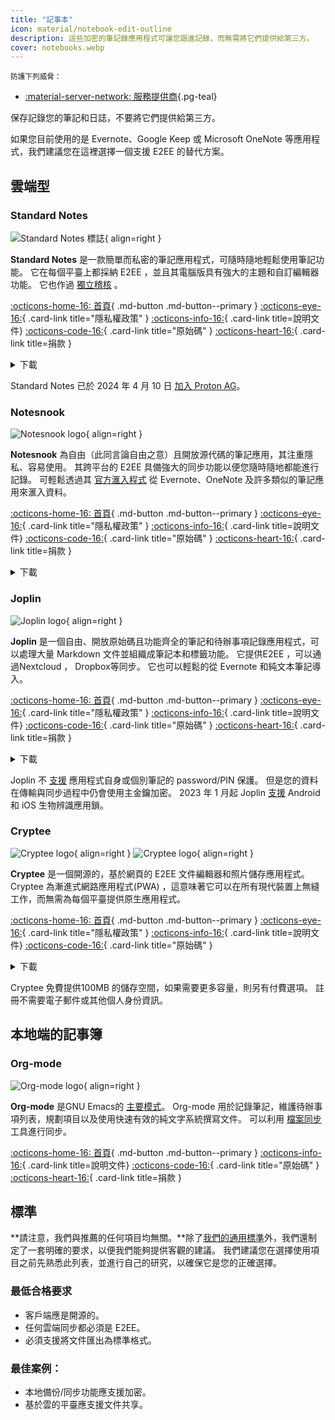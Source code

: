 ```yaml
---
title: "記事本"
icon: material/notebook-edit-outline
description: 這些加密的筆記錄應用程式可讓您跟進記錄，而無需將它們提供給第三方。
cover: notebooks.webp
---
```


<small>防護下列威脅：</small>

- [:material-server-network: 服務提供商](basics/common-threats.md#privacy-from-service-providers ""){.pg-teal}

保存記錄您的筆記和日誌，不要將它們提供給第三方。

如果您目前使用的是 Evernote、Google Keep 或 Microsoft OneNote 等應用程式，我們建議您在這裡選擇一個支援 E2EE 的替代方案。

## 雲端型

### Standard Notes

<div class="admonition recommendation" markdown>

![Standard Notes 標誌](assets/img/notebooks/standard-notes.svg){ align=right }

**Standard Notes** 是一款簡單而私密的筆記應用程式，可隨時隨地輕鬆使用筆記功能。 它在每個平臺上都採納 E2EE ，並且其電腦版具有強大的主題和自訂編輯器功能。 它也作過 [獨立稽核](https://standardnotes.com/help/2/has-standard-notes-completed-a-third-party-security-audit) 。

[:octicons-home-16: 首頁](https://standardnotes.com){ .md-button .md-button--primary }
[:octicons-eye-16:](https://standardnotes.com/privacy){ .card-link title="隱私權政策" }
[:octicons-info-16:](https://standardnotes.com/help){ .card-link title=說明文件}
[:octicons-code-16:](https://github.com/standardnotes){ .card-link title="原始碼" }
[:octicons-heart-16:](https://standardnotes.com/donate){ .card-link title=捐款 }

<details class="downloads" markdown>
<summary>下載</summary>

- [:simple-googleplay: Google Play](https://play.google.com/store/apps/details?id=com.standardnotes)
- [:simple-appstore: App Store](https://apps.apple.com/app/id1285392450)
- [:simple-github: GitHub](https://github.com/standardnotes/app/releases)
- [:fontawesome-brands-windows: Windows](https://standardnotes.com)
- [:simple-apple: macOS](https://standardnotes.com)
- [:simple-linux: Linux](https://standardnotes.com)
- [:octicons-globe-16: 網頁版](https://app.standardnotes.com)

</details>

</div>

Standard Notes 已於 2024 年 4 月 10 日 [加入 Proton AG](https://standardnotes.com/blog/joining-forces-with-proton)。

### Notesnook

<div class="admonition recommendation" markdown>

![Notesnook logo](assets/img/notebooks/notesnook.svg){ align=right }

**Notesnook** 為自由（此同言論自由之意）且開放源代碼的筆記應用，其注重隱私、容易使用。 其跨平台的 E2EE 具備強大的同步功能以便您隨時隨地都能進行記錄。 可輕鬆透過其 [官方滙入程式](https://importer.notesnook.com) 從 Evernote、OneNote 及許多類似的筆記應用來滙入資料。

[:octicons-home-16: 首頁](https://notesnook.com){ .md-button .md-button--primary }
[:octicons-eye-16:](https://notesnook.com/privacy){ .card-link title="隱私權政策" }
[:octicons-info-16:](https://help.notesnook.com){ .card-link title=說明文件}
[:octicons-code-16:](https://github.com/streetwriters/notesnook){ .card-link title="原始碼" }
[:octicons-heart-16:](https://github.com/streetwriters/notesnook/blob/master/CONTRIBUTING.md){ .card-link title=捐款 }

<details class="downloads" markdown>
<summary>下載</summary>

- [:simple-googleplay: Google Play](https://play.google.com/store/apps/details?id=com.streetwriters.notesnook)
- [:simple-appstore: App Store](https://apps.apple.com/app/id1544027013)
- [:simple-github: GitHub](https://github.com/streetwriters/notesnook/releases)
- [:fontawesome-brands-windows: Windows](https://notesnook.com/downloads)
- [:simple-apple: macOS](https://notesnook.com/downloads)
- [:simple-linux: Linux](https://notesnook.com/downloads)
- [:simple-firefoxbrowser: Firefox](https://notesnook.com/notesnook-web-clipper)
- [:simple-googlechrome: Chrome](https://chrome.google.com/webstore/detail/notesnook-web-clipper/kljhpemdlcnjohmfmkogahelkcidieaj)
- [:octicons-globe-16: 網頁版](https://app.notesnook.com)
- [:simple-flathub: Flathub](https://flathub.org/apps/com.notesnook.Notesnook)

</details>

</div>

### Joplin

<div class="admonition recommendation" markdown>

![Joplin logo](assets/img/notebooks/joplin.svg){ align=right }

**Joplin** 是一個自由、開放原始碼且功能齊全的筆記和待辦事項記錄應用程式，可以處理大量 Markdown 文件並組織成筆記本和標籤功能。 它提供E2EE ，可以通過Nextcloud ， Dropbox等同步。 它也可以輕鬆的從 Evernote 和純文本筆記導入。

[:octicons-home-16: 首頁](https://joplinapp.org){ .md-button .md-button--primary }
[:octicons-eye-16:](https://joplinapp.org/privacy){ .card-link title="隱私權政策" }
[:octicons-info-16:](https://joplinapp.org/help){ .card-link title=說明文件}
[:octicons-code-16:](https://github.com/laurent22/joplin){ .card-link title="原始碼" }
[:octicons-heart-16:](https://joplinapp.org/donate){ .card-link title=捐款 }

<details class="downloads" markdown>
<summary>下載</summary>

- [:simple-googleplay: Google Play](https://play.google.com/store/apps/details?id=net.cozic.joplin)
- [:simple-appstore: App Store](https://apps.apple.com/app/id1315599797)
- [:simple-github: GitHub](https://github.com/laurent22/joplin-android/releases)
- [:fontawesome-brands-windows: Windows](https://joplinapp.org/#desktop-applications)
- [:simple-apple: macOS](https://joplinapp.org/#desktop-applications)
- [:simple-linux: Linux](https://joplinapp.org/#desktop-applications)
- [:simple-firefoxbrowser: Firefox](https://addons.mozilla.org/firefox/addon/joplin-web-clipper)
- [:simple-googlechrome: Chrome](https://chrome.google.com/webstore/detail/joplin-web-clipper/alofnhikmmkdbbbgpnglcpdollgjjfek)

</details>

</div>

Joplin 不 [支援](https://github.com/laurent22/joplin/issues/289) 應用程式自身或個別筆記的 password/PIN 保護。 但是您的資料在傳輸與同步過程中仍會使用主金鑰加密。 2023 年 1 月起 Joplin [支援](https://github.com/laurent22/joplin/commit/f10d9f75b055d84416053fab7e35438f598753e9) Android 和 iOS 生物辨識應用鎖。

### Cryptee

<div class="admonition recommendation" markdown>

![Cryptee logo](./assets/img/notebooks/cryptee.svg#only-light){ align=right }
![Cryptee logo](./assets/img/notebooks/cryptee-dark.svg#only-dark){ align=right }

**Cryptee** 是一個開源的，基於網頁的 E2EE 文件編輯器和照片儲存應用程式。 Cryptee 為漸進式網路應用程式(PWA) ，這意味著它可以在所有現代裝置上無縫工作，而無需為每個平臺提供原生應用程式。

[:octicons-home-16: 首頁](https://crypt.ee){ .md-button .md-button--primary }
[:octicons-eye-16:](https://crypt.ee/privacy){ .card-link title="隱私權政策" }
[:octicons-info-16:](https://crypt.ee/help){ .card-link title=說明文件}
[:octicons-code-16:](https://github.com/cryptee){ .card-link title="原始碼" }

<details class="downloads" markdown>
<summary>下載</summary>

- [:octicons-globe-16: PWA](https://crypt.ee/download)

</details>

</div>

Cryptee 免費提供100MB 的儲存空間，如果需要更多容量，則另有付費選項。 註冊不需要電子郵件或其他個人身份資訊。

## 本地端的記事簿

### Org-mode

<div class="admonition recommendation" markdown>

![Org-mode logo](assets/img/notebooks/org-mode.svg){ align=right }

**Org-mode** 是GNU Emacs的 [主要模式](https://gnu.org/software/emacs/manual/html_node/elisp/Major-Modes.html)。 Org-mode 用於記錄筆記，維護待辦事項列表，規劃項目以及使用快速有效的純文字系統撰寫文件。 可以利用 [檔案同步](file-sharing.md#file-sync) 工具進行同步。

[:octicons-home-16: 首頁](https://orgmode.org){ .md-button .md-button--primary }
[:octicons-info-16:](https://orgmode.org/manuals.html){ .card-link title=說明文件}
[:octicons-code-16:](https://git.savannah.gnu.org/cgit/emacs/org-mode.git){ .card-link title="原始碼" }
[:octicons-heart-16:](https://liberapay.com/bzg){ .card-link title=捐款 }

</details>

</div>

## 標準

**請注意，我們與推薦的任何項目均無關。**除了[我們的通用標準](about/criteria.md)外，我們還制定了一套明確的要求，以便我們能夠提供客觀的建議。 我們建議您在選擇使用項目之前先熟悉此列表，並進行自己的研究，以確保它是您的正確選擇。

### 最低合格要求

- 客戶端應是開源的。
- 任何雲端同步都必須是 E2EE。
- 必須支援將文件匯出為標準格式。

### 最佳案例：

- 本地備份/同步功能應支援加密。
- 基於雲的平臺應支援文件共享。

